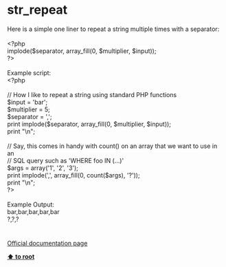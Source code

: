 # str_repeat




<div class="phpcode"><span class="html">
Here is a simple one liner to repeat a string multiple times with a separator:<br><br><span class="default">&lt;?php<br>implode</span><span class="keyword">(</span><span class="default">$separator</span><span class="keyword">, </span><span class="default">array_fill</span><span class="keyword">(</span><span class="default">0</span><span class="keyword">, </span><span class="default">$multiplier</span><span class="keyword">, </span><span class="default">$input</span><span class="keyword">));<br></span><span class="default">?&gt;<br></span><br>Example script:<br><span class="default">&lt;?php<br><br></span><span class="comment">// How I like to repeat a string using standard PHP functions<br></span><span class="default">$input </span><span class="keyword">= </span><span class="string">&apos;bar&apos;</span><span class="keyword">;<br></span><span class="default">$multiplier </span><span class="keyword">= </span><span class="default">5</span><span class="keyword">;<br></span><span class="default">$separator </span><span class="keyword">= </span><span class="string">&apos;,&apos;</span><span class="keyword">;<br>print </span><span class="default">implode</span><span class="keyword">(</span><span class="default">$separator</span><span class="keyword">, </span><span class="default">array_fill</span><span class="keyword">(</span><span class="default">0</span><span class="keyword">, </span><span class="default">$multiplier</span><span class="keyword">, </span><span class="default">$input</span><span class="keyword">));<br>print </span><span class="string">&quot;\n&quot;</span><span class="keyword">;<br><br></span><span class="comment">// Say, this comes in handy with count() on an array that we want to use in an<br>// SQL query such as &apos;WHERE foo IN (...)&apos;<br></span><span class="default">$args </span><span class="keyword">= array(</span><span class="string">&apos;1&apos;</span><span class="keyword">, </span><span class="string">&apos;2&apos;</span><span class="keyword">, </span><span class="string">&apos;3&apos;</span><span class="keyword">);<br>print </span><span class="default">implode</span><span class="keyword">(</span><span class="string">&apos;,&apos;</span><span class="keyword">, </span><span class="default">array_fill</span><span class="keyword">(</span><span class="default">0</span><span class="keyword">, </span><span class="default">count</span><span class="keyword">(</span><span class="default">$args</span><span class="keyword">), </span><span class="string">&apos;?&apos;</span><span class="keyword">));<br>print </span><span class="string">&quot;\n&quot;</span><span class="keyword">;<br></span><span class="default">?&gt;<br></span><br>Example Output:<br>bar,bar,bar,bar,bar<br>?,?,?</span>
</div>
  

#

[Official documentation page](https://www.php.net/manual/en/function.str-repeat.php)

**[⬆ to root](/)**